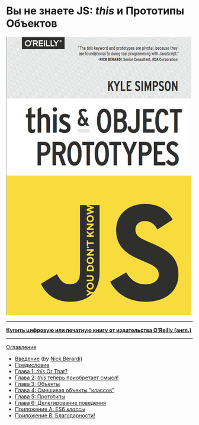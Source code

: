 # Вы не знаете JS: *this* и Прототипы Объектов

![](cover.jpg)

-----

**[Купить цифровую или печатную книгу от издательства O'Reilly (англ.)](http://shop.oreilly.com/product/0636920033738.do)**

-----

[Оглавление](toc.md)

* [Введение](foreword.md) (by [Nick Berardi](https://github.com/nberardi))
* [Предисловие](../preface.md)
* [Глава 1: *this* Or That?](ch1.md)
* [Глава 2: *this* теперь приобретает смысл!](ch2.md)
* [Глава 3: Объекты](ch3.md)
* [Глава 4: Смешивая объекты "классов"](ch4.md)
* [Глава 5: Прототипы](ch5.md)
* [Глава 6: Делегирование поведения](ch6.md)
* [Приложение A: ES6 *классы*](apA.md)
* [Приложение B: Благодарности!](apB.md)
